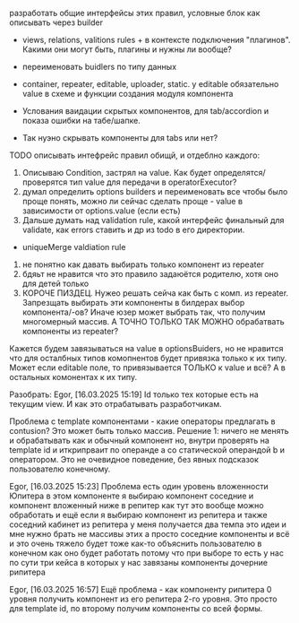 разработать общие интерфейсы этих правил, условные блок как описывать через builder
- views, relations, valitions rules + в контексте подключения "плагинов". Какими они могут быть, плагины и нужны ли вообще?

- переименовать buidlers по типу данных

- container, repeater, editable, uploader, static. у editable обязательно value в схеме и функции создания модуля компонента

- Услования ваидации скрытых компонентов, для tab/accordion и показа ошибки на табе/шапке.

- Так нуэно скрывать компоненты для tabs или нет?




TODO описывать интефрейс правил обищй, и отдеблно каждого:
1. Описываю Condition, застрял на value. Как будет определятся/проверятся тип value для передачи в operatorExecutor?
2. думал определить options builders и переименовать все чтобы было проще понять, можно ли сейчас сделать проще - value в зависимости от options.value (если есть)
3. Дальше думать над validation rule, какой интерфейс финальный для validate, как errors ставить и др из todo в его директории.

- uniqueMerge valdiation rule
1. не понятно как давать выбирать только компонент из repeater
2. бдяьт не нравится что это правило задаюётся родителю, хотя оно для детей только
3. КОРОЧЕ ПИЗДЕЦ. Нужео решать сейча как быть с комп. из repeater.
Запрезщать выбирать эти компоненты в билдерах выбор компонента/-ов? Иначе юзер может выбрать так, что получим многомерный массив.
А ТОЧНО ТОЛЬКО ТАК МОЖНО обрабатвать компоненты из repeater?

Кажется будем завязываться на value в optionsBuiders, но не нравится что для осталбных типов комопнентов будет привязка только к их типу.
Может если editable поле, то привязывается ТОЛЬКО к value и всё? А в остальных комонентах к их типу.




Разобрать:
Egor, [16.03.2025 15:19]
Id только тех которые есть на текущим view. И как это отрабатывать разработчикам.

Проблема с template компонентами - какие операторы предлагать в contusion? Это может быть только массив.
Решение 1: ничего не менять и обрабатывать как и обычный компонент но, внутри проверять на template id и иткрипрваит по операнде a со статической операндой b и оператором.
Это не очевидное поведение, без явных подсказок пользователю конечному.

Egor, [16.03.2025 15:23]
Проблема есть один уровень вложенности Юпитера в этом компоненте я выбираю компонент соседние и компонент вложенный ниже в репитер как тут это вообще можно обработать и ещё если я выбираю компонент из репитера и также соседний кабинет из репитера у меня получается два темпа это идеи и мне нужно брать не массивы этих а просто соседние компоненты и всё и это очень тяжело будет тоже как-то объяснить пользователю в конечном как оно будет работать потому что при выборе то есть у нас по сути три кейса в которых у нас завязаны компоненты дочерние рипитера

Egor, [16.03.2025 16:57]
Ещё проблема - как компоненту рипитера 0 уровня получить компонент из его репитера 2-го уровня. Это просто для template id, по второму получим компоненты со всей формы.




